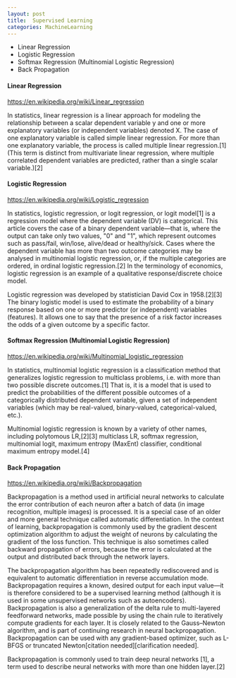 ```yaml
---
layout: post
title:  Supervised Learning
categories: MachineLearning
---
```


* Linear Regression
* Logistic Regression
* Softmax Regression (Multinomial Logistic Regression)
* Back Propagation

#### Linear Regression

<https://en.wikipedia.org/wiki/Linear_regression>

In statistics, linear regression is a linear approach for modeling the relationship between a scalar dependent variable y and one or more explanatory variables (or independent variables) denoted X. The case of one explanatory variable is called simple linear regression. For more than one explanatory variable, the process is called multiple linear regression.[1] (This term is distinct from multivariate linear regression, where multiple correlated dependent variables are predicted, rather than a single scalar variable.)[2]

#### Logistic Regression

<https://en.wikipedia.org/wiki/Logistic_regression>

In statistics, logistic regression, or logit regression, or logit model[1] is a regression model where the dependent variable (DV) is categorical. This article covers the case of a binary dependent variable—that is, where the output can take only two values, "0" and "1", which represent outcomes such as pass/fail, win/lose, alive/dead or healthy/sick. Cases where the dependent variable has more than two outcome categories may be analysed in multinomial logistic regression, or, if the multiple categories are ordered, in ordinal logistic regression.[2] In the terminology of economics, logistic regression is an example of a qualitative response/discrete choice model.

Logistic regression was developed by statistician David Cox in 1958.[2][3] The binary logistic model is used to estimate the probability of a binary response based on one or more predictor (or independent) variables (features). It allows one to say that the presence of a risk factor increases the odds of a given outcome by a specific factor.

#### Softmax Regression (Multinomial Logistic Regression)

<https://en.wikipedia.org/wiki/Multinomial_logistic_regression>

In statistics, multinomial logistic regression is a classification method that generalizes logistic regression to multiclass problems, i.e. with more than two possible discrete outcomes.[1] That is, it is a model that is used to predict the probabilities of the different possible outcomes of a categorically distributed dependent variable, given a set of independent variables (which may be real-valued, binary-valued, categorical-valued, etc.).

Multinomial logistic regression is known by a variety of other names, including polytomous LR,[2][3] multiclass LR, softmax regression, multinomial logit, maximum entropy (MaxEnt) classifier, conditional maximum entropy model.[4]


#### Back Propagation

<https://en.wikipedia.org/wiki/Backpropagation>

Backpropagation is a method used in artificial neural networks to calculate the error contribution of each neuron after a batch of data (in image recognition, multiple images) is processed. It is a special case of an older and more general technique called automatic differentiation. In the context of learning, backpropagation is commonly used by the gradient descent optimization algorithm to adjust the weight of neurons by calculating the gradient of the loss function. This technique is also sometimes called backward propagation of errors, because the error is calculated at the output and distributed back through the network layers.

The backpropagation algorithm has been repeatedly rediscovered and is equivalent to automatic differentiation in reverse accumulation mode. Backpropagation requires a known, desired output for each input value—it is therefore considered to be a supervised learning method (although it is used in some unsupervised networks such as autoencoders). Backpropagation is also a generalization of the delta rule to multi-layered feedforward networks, made possible by using the chain rule to iteratively compute gradients for each layer. It is closely related to the Gauss–Newton algorithm, and is part of continuing research in neural backpropagation. Backpropagation can be used with any gradient-based optimizer, such as L-BFGS or truncated Newton[citation needed][clarification needed].

Backpropagation is commonly used to train deep neural networks [1], a term used to describe neural networks with more than one hidden layer.[2]
